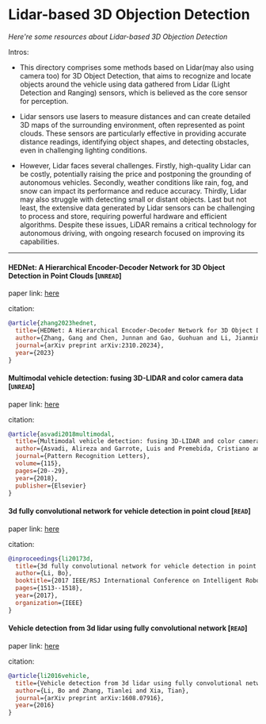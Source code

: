 # Lidar-based 3D Objection Detection
*Here're some resources about Lidar-based 3D Objection Detection*

Intros:
* This directory comprises some methods based on Lidar(may also using camera too) for 3D Object Detection, that aims to recognize and locate objects around the vehicle using data gathered from Lidar (Light Detection and Ranging) sensors, which is believed as the core sensor for perception.

* Lidar sensors use lasers to measure distances and can create detailed 3D maps of the surrounding environment, often represented as point clouds. These sensors are particularly effective in providing accurate distance readings, identifying object shapes, and detecting obstacles, even in challenging lighting conditions.

* However, Lidar faces several challenges. Firstly, high-quality Lidar can be costly, potentially raising the price and postponing the grounding of autonomous vehicles. Secondly, weather conditions like rain, fog, and snow can impact its performance and reduce accuracy. Thirdly, Lidar may also struggle with detecting small or distant objects. Last but not least, the extensive data generated by Lidar sensors can be challenging to process and store, requiring powerful hardware and efficient algorithms. Despite these issues, LiDAR remains a critical technology for autonomous driving, with ongoing research focused on improving its capabilities.

---


#### HEDNet: A Hierarchical Encoder-Decoder Network for 3D Object Detection in Point Clouds [`UNREAD`]

paper link: [here](https://arxiv.org/pdf/2310.20234)

citation: 
```bibtex
@article{zhang2023hednet,
  title={HEDNet: A Hierarchical Encoder-Decoder Network for 3D Object Detection in Point Clouds},
  author={Zhang, Gang and Chen, Junnan and Gao, Guohuan and Li, Jianmin and Hu, Xiaolin},
  journal={arXiv preprint arXiv:2310.20234},
  year={2023}
}
```
    


#### Multimodal vehicle detection: fusing 3D-LIDAR and color camera data [`UNREAD`]

paper link: [here](https://www.researchgate.net/profile/Alireza-Asvadi/publication/320089205_Multimodal_vehicle_detection_Fusing_3D-LIDAR_and_color_camera_data/links/5afd4fe4aca272b5d87091c2/Multimodal-vehicle-detection-Fusing-3D-LIDAR-and-color-camera-data.pdf)

citation: 
```bibtex
@article{asvadi2018multimodal,
  title={Multimodal vehicle detection: fusing 3D-LIDAR and color camera data},
  author={Asvadi, Alireza and Garrote, Luis and Premebida, Cristiano and Peixoto, Paulo and Nunes, Urbano J},
  journal={Pattern Recognition Letters},
  volume={115},
  pages={20--29},
  year={2018},
  publisher={Elsevier}
}
```


#### 3d fully convolutional network for vehicle detection in point cloud [`READ`]

paper link: [here](https://arxiv.org/pdf/1611.08069)

citation: 
```bibtex
@inproceedings{li20173d,
  title={3d fully convolutional network for vehicle detection in point cloud},
  author={Li, Bo},
  booktitle={2017 IEEE/RSJ International Conference on Intelligent Robots and Systems (IROS)},
  pages={1513--1518},
  year={2017},
  organization={IEEE}
}
```
    

#### Vehicle detection from 3d lidar using fully convolutional network [`READ`]

paper link: [here](https://arxiv.org/pdf/1608.07916)

citation: 
```bibtex
@article{li2016vehicle,
  title={Vehicle detection from 3d lidar using fully convolutional network},
  author={Li, Bo and Zhang, Tianlei and Xia, Tian},
  journal={arXiv preprint arXiv:1608.07916},
  year={2016}
}
```
